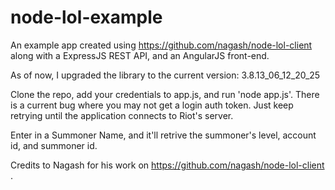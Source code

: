node-lol-example
===============

An example app created using https://github.com/nagash/node-lol-client along with a ExpressJS REST API, and an AngularJS front-end.

As of now, I upgraded the library to the current version: 3.8.13_06_12_20_25

Clone the repo, add your credentials to app.js, and run 'node app.js'. 
There is a current bug where you may not get a login auth token. Just keep retrying until the application connects to Riot's server.

Enter in a Summoner Name, and it'll retrive the summoner's level, account id, and summoner id.

Credits to Nagash for his work on https://github.com/nagash/node-lol-client .